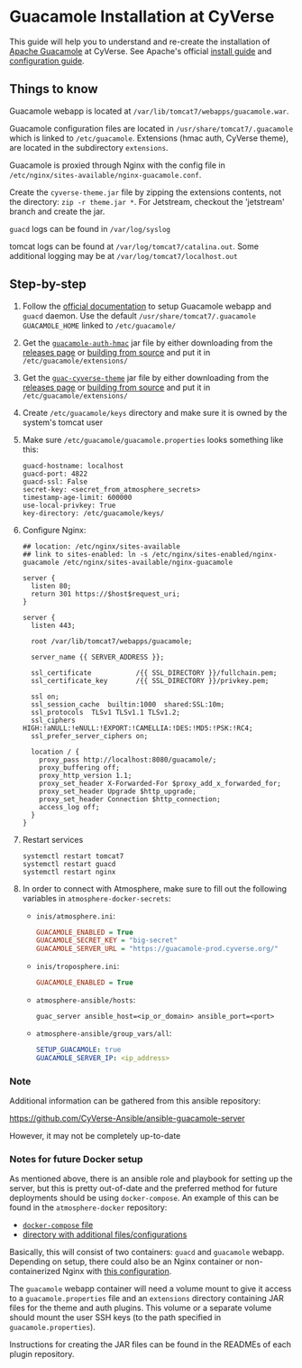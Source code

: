 # Guacamole Installation at CyVerse

This guide will help you to understand and re-create the installation of [Apache Guacamole](https://guacamole.apache.org/) at CyVerse. See Apache's official [install guide](https://guacamole.apache.org/doc/gug/installing-guacamole.html) and [configuration guide](https://guacamole.apache.org/doc/gug/configuring-guacamole.html).


## Things to know

Guacamole webapp is located at `/var/lib/tomcat7/webapps/guacamole.war`.

Guacamole configuration files are located in `/usr/share/tomcat7/.guacamole` which is linked to `/etc/guacamole`. Extensions (hmac auth, CyVerse theme), are located in the subdirectory `extensions`.

Guacamole is proxied through Nginx with the config file in `/etc/nginx/sites-available/nginx-guacamole.conf`.

Create the `cyverse-theme.jar` file by zipping the extensions contents, not the directory: `zip -r theme.jar *`. For Jetstream, checkout the 'jetstream' branch and create the jar.

`guacd` logs can be found in `/var/log/syslog`

tomcat logs can be found at `/var/log/tomcat7/catalina.out`. Some additional logging may be at `/var/log/tomcat7/localhost.out`


## Step-by-step

1. Follow the [official documentation](https://guacamole.apache.org/doc/gug/installing-guacamole.html) to setup Guacamole webapp and `guacd` daemon. Use the default `/usr/share/tomcat7/.guacamole` `GUACAMOLE_HOME` linked to `/etc/guacamole/`

2. Get the [`guacamole-auth-hmac`](https://github.com/cyverse/guacamole-auth-hmac) jar file by either downloading from the [releases page](https://github.com/cyverse/guacamole-auth-hmac/releases) or [building from source](https://github.com/cyverse/guacamole-auth-hmac#building) and put it in `/etc/guacamole/extensions/`

3. Get the [`guac-cyverse-theme`](https://github.com/cyverse/guac-cyverse-theme) jar file by either downloading from the [releases page](https://github.com/cyverse/guac-cyverse-theme/releases) or [building from source](https://github.com/cyverse/guac-cyverse-theme#instructions) and put it in `/etc/guacamole/extensions/`

4. Create `/etc/guacamole/keys` directory and make sure it is owned by the system's tomcat user

5. Make sure `/etc/guacamole/guacamole.properties` looks something like this:
    ```
    guacd-hostname: localhost
    guacd-port: 4822
    guacd-ssl: False
    secret-key: <secret_from_atmosphere_secrets>
    timestamp-age-limit: 600000
    use-local-privkey: True
    key-directory: /etc/guacamole/keys/
    ```

6. Configure Nginx:
    ```
    ## location: /etc/nginx/sites-available
    ## link to sites-enabled: ln -s /etc/nginx/sites-enabled/nginx-guacamole /etc/nginx/sites-available/nginx-guacamole

    server {
      listen 80;
      return 301 https://$host$request_uri;
    }

    server {
      listen 443;

      root /var/lib/tomcat7/webapps/guacamole;

      server_name {{ SERVER_ADDRESS }};

      ssl_certificate           /{{ SSL_DIRECTORY }}/fullchain.pem;
      ssl_certificate_key       /{{ SSL_DIRECTORY }}/privkey.pem;

      ssl on;
      ssl_session_cache  builtin:1000  shared:SSL:10m;
      ssl_protocols  TLSv1 TLSv1.1 TLSv1.2;
      ssl_ciphers HIGH:!aNULL:!eNULL:!EXPORT:!CAMELLIA:!DES:!MD5:!PSK:!RC4;
      ssl_prefer_server_ciphers on;

      location / {
        proxy_pass http://localhost:8080/guacamole/;
        proxy_buffering off;
        proxy_http_version 1.1;
        proxy_set_header X-Forwarded-For $proxy_add_x_forwarded_for;
        proxy_set_header Upgrade $http_upgrade;
        proxy_set_header Connection $http_connection;
        access_log off;
      }
    }
    ```

7. Restart services
    ```
    systemctl restart tomcat7
    systemctl restart guacd
    systemctl restart nginx
    ```

8. In order to connect with Atmosphere, make sure to fill out the following variables in `atmosphere-docker-secrets`:
    - `inis/atmosphere.ini`:
      ```ini
      GUACAMOLE_ENABLED = True
      GUACAMOLE_SECRET_KEY = "big-secret"
      GUACAMOLE_SERVER_URL = "https://guacamole-prod.cyverse.org/"
      ```
    - `inis/troposphere.ini`:
      ```ini
      GUACAMOLE_ENABLED = True
      ```
    - `atmosphere-ansible/hosts`:
      ```
      guac_server ansible_host=<ip_or_domain> ansible_port=<port>
      ```
    - `atmosphere-ansible/group_vars/all`:
      ```yaml
      SETUP_GUACAMOLE: true
      GUACAMOLE_SERVER_IP: <ip_address>
      ```


### Note
Additional information can be gathered from this ansible repository:

https://github.com/CyVerse-Ansible/ansible-guacamole-server

However, it may not be completely up-to-date


### Notes for future Docker setup
As mentioned above, there is an ansible role and playbook for setting up the server, but this is pretty out-of-date and the preferred method for future deployments should be using `docker-compose`. An example of this can be found in the `atmosphere-docker` repository:
  - [`docker-compose` file](https://github.com/cyverse/atmosphere-docker/blob/master/docker-compose.guac.yml)
  - [directory with additional files/configurations](https://github.com/cyverse/atmosphere-docker/tree/master/guacamole)

Basically, this will consist of two containers: `guacd` and `guacamole` webapp. Depending on setup, there could also be an Nginx container or non-containerized Nginx with [this configuration](https://github.com/CyVerse-Ansible/ansible-guacamole-server/blob/master/templates/nginx-guacamole.conf.j2).

The `guacamole` webapp container will need a volume mount to give it access to a `guacamole.properties` file and an `extensions` directory containing JAR files for the theme and auth plugins. This volume or a separate volume should mount the user SSH keys (to the path specified in `guacamole.properties`).

Instructions for creating the JAR files can be found in the READMEs of each plugin repository.

